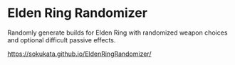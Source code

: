 # Elden Ring Randomizer
Randomly generate builds for Elden Ring with randomized weapon choices and optional difficult passive effects.

https://sokukata.github.io/EldenRingRandomizer/
